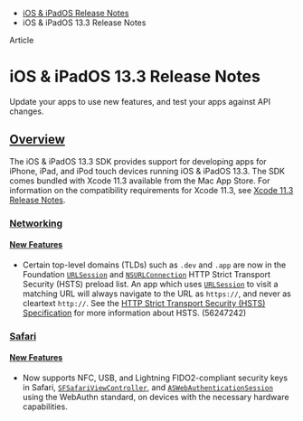 - [iOS & iPadOS Release Notes](https://developer.apple.com/documentation/ios-ipados-release-notes)
- iOS & iPadOS 13.3 Release Notes

Article

# iOS & iPadOS 13.3 Release Notes

Update your apps to use new features, and test your apps against API changes.

## [Overview](https://developer.apple.com/documentation/ios-ipados-release-notes/ios-ipados-13_3-release-notes#overview)

The iOS & iPadOS 13.3 SDK provides support for developing apps for iPhone, iPad, and iPod touch devices running iOS & iPadOS 13.3. The SDK comes bundled with Xcode 11.3 available from the Mac App Store. For information on the compatibility requirements for Xcode 11.3, see [Xcode 11.3 Release Notes](https://developer.apple.com/documentation/Xcode-Release-Notes/xcode-11_3-release-notes).

### [Networking](https://developer.apple.com/documentation/ios-ipados-release-notes/ios-ipados-13_3-release-notes#Networking)

#### [New Features](https://developer.apple.com/documentation/ios-ipados-release-notes/ios-ipados-13_3-release-notes#New-Features)

- Certain top-level domains (TLDs) such as `.dev` and `.app` are now in the Foundation [`URLSession`](https://developer.apple.com/documentation/Foundation/URLSession) and [`NSURLConnection`](https://developer.apple.com/documentation/Foundation/NSURLConnection) HTTP Strict Transport Security (HSTS) preload list. An app which uses [`URLSession`](https://developer.apple.com/documentation/Foundation/URLSession) to visit a matching URL will always navigate to the URL as `https://`, and never as cleartext `http://`. See the [HTTP Strict Transport Security (HSTS) Specification](https://tools.ietf.org/html/rfc6797) for more information about HSTS. (56247242)

### [Safari](https://developer.apple.com/documentation/ios-ipados-release-notes/ios-ipados-13_3-release-notes#Safari)

#### [New Features](https://developer.apple.com/documentation/ios-ipados-release-notes/ios-ipados-13_3-release-notes#New-Features)

- Now supports NFC, USB, and Lightning FIDO2-compliant security keys in Safari, [`SFSafariViewController`](https://developer.apple.com/documentation/SafariServices/SFSafariViewController), and [`ASWebAuthenticationSession`](https://developer.apple.com/documentation/AuthenticationServices/ASWebAuthenticationSession) using the WebAuthn standard, on devices with the necessary hardware capabilities.
